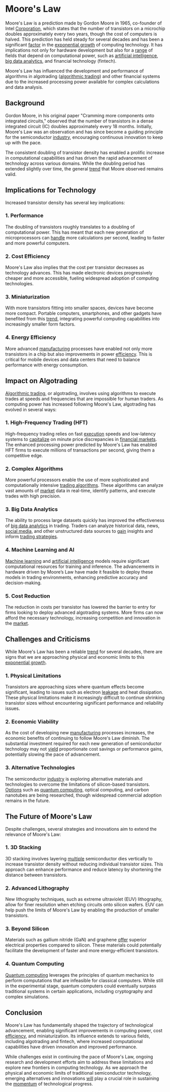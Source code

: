 # Moore's Law

Moore's Law is a prediction made by Gordon Moore in 1965, co-founder of Intel [Corporation](../c/corporation.md), which states that the number of transistors on a microchip doubles approximately every two years, though the cost of computers is halved. This prediction has held steady for several decades and has been a significant [factor](../f/factor.md) in the [exponential growth](../e/exponential_growth.md) of computing technology. It has implications not only for hardware development but also for a [range](../r/range.md) of fields that depend on computational power, such as [artificial intelligence](../a/artificial_intelligence_in_trading.md), [big data analytics](../b/big_data_analytics_in_trading.md), and financial technology (fintech). 

Moore's Law has influenced the development and performance of algorithms in algotrading ([algorithmic trading](../a/accountability.md)) and other financial systems due to the increased processing power available for complex calculations and data analysis.

## Background

Gordon Moore, in his original paper "Cramming more components onto integrated circuits," observed that the number of transistors in a dense integrated circuit (IC) doubles approximately every 18 months. Initially, Moore's Law was an observation and has since become a guiding principle for the semiconductor [industry](../i/industry.md), encouraging continuous innovation to keep up with the pace.

The consistent doubling of transistor density has enabled a prolific increase in computational capabilities and has driven the rapid advancement of technology across various domains. While the doubling period has extended slightly over time, the general [trend](../t/trend.md) that Moore observed remains valid.

## Implications for Technology

Increased transistor density has several key implications:

### 1. **Performance**
The doubling of transistors roughly translates to a doubling of computational power. This has meant that each new generation of microprocessors can [handle](../h/handle.md) more calculations per second, leading to faster and more powerful computers.

### 2. **Cost Efficiency**
Moore's Law also implies that the cost per transistor decreases as technology advances. This has made electronic devices progressively cheaper and more accessible, fueling widespread adoption of computing technologies.

### 3. **Miniaturization**
With more transistors fitting into smaller spaces, devices have become more compact. Portable computers, smartphones, and other gadgets have benefited from this [trend](../t/trend.md), integrating powerful computing capabilities into increasingly smaller form factors.

### 4. **Energy Efficiency**
More advanced [manufacturing](../m/manufacturing.md) processes have enabled not only more transistors in a chip but also improvements in power [efficiency](../e/efficiency.md). This is critical for mobile devices and data centers that need to balance performance with energy consumption.

## Impact on Algotrading

[Algorithmic trading](../a/accountability.md), or algotrading, involves using algorithms to execute trades at speeds and frequencies that are impossible for human traders. As computing power has increased following Moore's Law, algotrading has evolved in several ways:

### 1. **High-Frequency Trading (HFT)**
High-frequency trading relies on fast [execution](../e/execution.md) speeds and low-latency systems to [capitalize](../c/capitalize.md) on minute price discrepancies in [financial markets](../f/financial_market.md). The enhanced processing power predicted by Moore's Law has enabled HFT firms to execute millions of transactions per second, giving them a competitive edge.

### 2. **Complex Algorithms**
More powerful processors enable the use of more sophisticated and computationally intensive [trading algorithms](../t/trading_algorithms.md). These algorithms can analyze vast amounts of [market](../m/market.md) data in real-time, identify patterns, and execute trades with high precision.

### 3. **Big Data Analytics**
The ability to process large datasets quickly has improved the effectiveness of [big data analytics](../b/big_data_analytics_in_trading.md) in trading. Traders can analyze historical data, news, [social media](../s/social_media.md), and other unstructured data sources to [gain](../g/gain.md) insights and inform [trading strategies](../t/trading_strategies.md).

### 4. **Machine Learning and AI**
[Machine learning](../m/machine_learning.md) and [artificial intelligence](../a/artificial_intelligence_in_trading.md) models require significant computational resources for training and inference. The advancements in hardware driven by Moore’s Law have made it feasible to deploy these models in trading environments, enhancing predictive accuracy and decision-making.

### 5. **Cost Reduction**
The reduction in costs per transistor has lowered the barrier to entry for firms looking to deploy advanced algotrading systems. More firms can now afford the necessary technology, increasing competition and innovation in the [market](../m/market.md).

## Challenges and Criticisms

While Moore's Law has been a reliable [trend](../t/trend.md) for several decades, there are signs that we are approaching physical and economic limits to this [exponential growth](../e/exponential_growth.md). 

### 1. **Physical Limitations**
Transistors are approaching sizes where quantum effects become significant, leading to issues such as electron [leakage](../l/leakage.md) and heat dissipation. These physical limitations make it increasingly difficult to continue shrinking transistor sizes without encountering significant performance and reliability issues.

### 2. **Economic Viability**
As the cost of developing new [manufacturing](../m/manufacturing.md) processes increases, the economic benefits of continuing to follow Moore's Law diminish. The substantial investment required for each new generation of semiconductor technology may not [yield](../y/yield.md) proportionate cost savings or performance gains, potentially slowing the pace of advancement.

### 3. **Alternative Technologies**
The semiconductor [industry](../i/industry.md) is exploring alternative materials and technologies to overcome the limitations of silicon-based transistors. [Options](../o/options.md) such as [quantum computing](../q/quantum_computing_in_trading.md), optical computing, and carbon nanotubes are being researched, though widespread commercial adoption remains in the future.

## The Future of Moore's Law

Despite challenges, several strategies and innovations aim to extend the relevance of Moore's Law:

### 1. **3D Stacking**
3D stacking involves layering [multiple](../m/multiple.md) semiconductor dies vertically to increase transistor density without reducing individual transistor sizes. This approach can enhance performance and reduce latency by shortening the distance between transistors.

### 2. **Advanced Lithography**
New lithography techniques, such as extreme ultraviolet (EUV) lithography, allow for finer resolution when etching circuits onto silicon wafers. EUV can help push the limits of Moore's Law by enabling the production of smaller transistors.

### 3. **Beyond Silicon**
Materials such as gallium nitride (GaN) and graphene [offer](../o/offer.md) superior electrical properties compared to silicon. These materials could potentially facilitate the development of faster and more energy-efficient transistors.

### 4. **Quantum Computing**
[Quantum computing](../q/quantum_computing_in_trading.md) leverages the principles of quantum mechanics to perform computations that are infeasible for classical computers. While still in the experimental stage, quantum computers could eventually surpass traditional systems in certain applications, including cryptography and complex simulations.

## Conclusion

Moore's Law has fundamentally shaped the trajectory of technological advancement, enabling significant improvements in computing power, cost [efficiency](../e/efficiency.md), and miniaturization. Its influence extends to various fields, including algotrading and fintech, where increased computational capabilities have driven innovation and improved performance.

While challenges exist in continuing the pace of Moore's Law, ongoing research and development efforts aim to address these limitations and explore new frontiers in computing technology. As we approach the physical and economic limits of traditional semiconductor technology, emerging alternatives and innovations [will](../w/will.md) play a crucial role in sustaining the [momentum](../m/momentum.md) of technological progress.